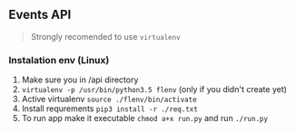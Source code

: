 ## Events API

> Strongly recomended to use ```virtualenv```

### Instalation env (Linux)

1. Make sure you in /api directory 
2. ```virtualenv -p /usr/bin/python3.5 flenv``` (only if you didn't create yet)
3. Active virtualenv ```source ./flenv/bin/activate```
4. Install requrements ```pip3 install -r ./req.txt```
5. To run app make it executable ```chmod a+x run.py``` and run ```./run.py``` 
